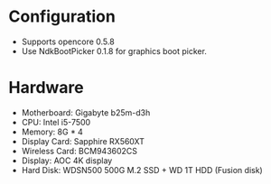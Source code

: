 # Configuration
* Supports opencore 0.5.8
* Use NdkBootPicker 0.1.8 for graphics boot picker.

# Hardware
* Motherboard: Gigabyte b25m-d3h
* CPU: Intel i5-7500
* Memory: 8G * 4
* Display Card: Sapphire RX560XT
* Wireless Card: BCM943602CS
* Display: AOC 4K display
* Hard Disk: WDSN500 500G M.2 SSD + WD 1T HDD (Fusion disk)

